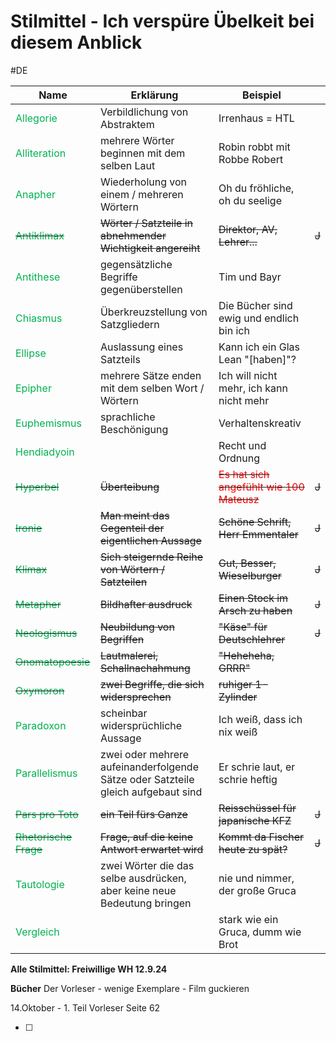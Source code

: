 # Stilmittel - Ich verspüre Übelkeit bei diesem Anblick 
#DE 

| **Name**                                                 | **Erklärung**                                                                    | **Beispiel**                                                                 |       |
| -------------------------------------------------------- | -------------------------------------------------------------------------------- | ---------------------------------------------------------------------------- | ----- |
| <span style="color:#00b050">Allegorie</span>             | Verbildlichung von Abstraktem                                                    | Irrenhaus = HTL                                                              |       |
| <span style="color:#00b050">Alliteration</span>          | mehrere Wörter beginnen mit dem selben Laut                                      | Robin robbt mit Robbe Robert                                                 |       |
| <span style="color:#00b050">Anapher</span>               | Wiederholung von einem / mehreren Wörtern                                        | Oh du fröhliche, oh du seelige                                               |       |
| ~~<span style="color:#00b050">Antiklimax</span>~~        | ~~Wörter / Satzteile in abnehmender Wichtigkeit angereiht~~                      | ~~Direktor, AV, Lehrer...~~                                                  | ~~J~~ |
| <span style="color:#00b050">Antithese</span>             | gegensätzliche Begriffe gegenüberstellen                                         | Tim und Bayr                                                                 |       |
| <span style="color:#00b050">Chiasmus</span>              | Überkreuzstellung von Satzgliedern                                               | Die Bücher sind ewig und endlich bin ich                                     |       |
| <span style="color:#00b050">Ellipse</span>               | Auslassung eines Satzteils                                                       | Kann ich ein Glas Lean "[haben]"?                                            |       |
| <span style="color:#00b050">Epipher</span>               | mehrere Sätze enden mit dem selben Wort / Wörtern                                | Ich will nicht mehr, ich kann nicht mehr                                     |       |
| <span style="color:#00b050">Euphemismus</span>           | sprachliche Beschönigung                                                         | Verhaltenskreativ                                                            |       |
| <span style="color:#00b050">Hendiadyoin</span>           |                                                                                  | Recht und Ordnung                                                            |       |
| ~~<span style="color:#00b050">Hyperbel</span>~~          | ~~Überteibung~~                                                                  | ~~<span style="color:#ff0000">Es hat sich angefühlt wie 100 Mateusz</span>~~ | ~~J~~ |
| ~~<span style="color:#00b050">Ironie</span>~~            | ~~Man meint das Gegenteil der eigentlichen Aussage~~                             | ~~Schöne Schrift, Herr Emmentaler~~                                          | ~~J~~ |
| ~~<span style="color:#00b050">Klimax</span>~~            | ~~Sich steigernde Reihe von Wörtern / Satzteilen~~                               | ~~Gut, Besser, Wieselburger~~                                                | ~~J~~ |
| ~~<span style="color:#00b050">Metapher</span>~~          | ~~Bildhafter ausdruck~~                                                          | ~~Einen Stock im Arsch zu haben~~                                            | ~~J~~ |
| ~~<span style="color:#00b050">Neologismus</span>~~       | ~~Neubildung von Begriffen~~                                                     | ~~"Käse" für Deutschlehrer~~                                                 | ~~J~~ |
| ~~<span style="color:#00b050">Onomatopoesie</span>~~     | ~~Lautmalerei, Schallnachahmung~~                                                | ~~"Heheheha, GRRR"~~                                                         |       |
| ~~<span style="color:#00b050">Oxymoron</span>~~          | ~~zwei Begriffe, die sich widersprechen~~                                        | ~~ruhiger 1-Zylinder~~                                                       |       |
| <span style="color:#00b050">Paradoxon</span>             | scheinbar widersprüchliche Aussage                                               | Ich weiß, dass ich nix weiß                                                  |       |
| <span style="color:#00b050">Parallelismus</span>         | zwei oder mehrere aufeinanderfolgende Sätze oder Satzteile gleich aufgebaut sind | Er schrie laut, er schrie heftig                                             |       |
| ~~<span style="color:#00b050">Pars pro Toto</span>~~     | ~~ein Teil fürs Ganze~~                                                          | ~~Reisschüssel für japanische KFZ~~                                          | ~~J~~ |
| ~~<span style="color:#00b050">Rhetorische Frage</span>~~ | ~~Frage, auf die keine Antwort erwartet wird~~                                   | ~~Kommt da Fischer heute zu spät?~~                                          | ~~J~~ |
| <span style="color:#00b050">Tautologie</span>            | zwei Wörter die das selbe ausdrücken, aber keine neue Bedeutung bringen          | nie und nimmer, der große Gruca                                              |       |
| <span style="color:#00b050">Vergleich</span>             |                                                                                  | stark wie ein Gruca, dumm wie Brot                                           |       |

**Alle Stilmittel: Freiwillige WH 12.9.24**

**Bücher**
Der Vorleser - wenige Exemplare - Film guckieren

14.Oktober - 1. Teil Vorleser Seite 62

- [ ] 